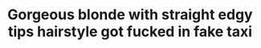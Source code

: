 ---
layout: post
title: Gorgeous blonde with straight edgy tips hairstyle got fucked in fake taxi
duration: '10:09'
view: 640
rate: 2
video: 'https://flashservice.xvideos.com/embedframe/20156555'
category:
 - blonde
 - blowjob
 - busty
 - curvy
 - gorgeous
 - milf
 - outdoor
 - rough
tags: 
 - big-tits
 - sucked
 - fucked
priority: 0.9
changefreq: daily
---